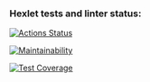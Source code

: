 ### Hexlet tests and linter status:
[![Actions Status](https://github.com/mrn-mrz/frontend-project-lvl2/workflows/hexlet-check/badge.svg)](https://github.com/mrn-mrz/frontend-project-lvl2/actions)

[![Maintainability](https://api.codeclimate.com/v1/badges/6ccccf7be6c10c8da3ea/maintainability)](https://codeclimate.com/github/mrn-mrz/frontend-project-lvl2/maintainability)

[![Test Coverage](https://api.codeclimate.com/v1/badges/6ccccf7be6c10c8da3ea/test_coverage)](https://codeclimate.com/github/mrn-mrz/frontend-project-lvl2/test_coverage)